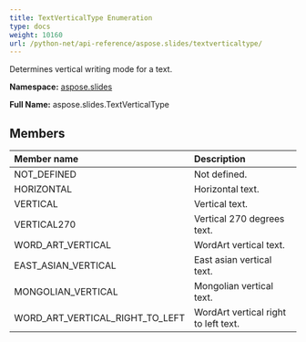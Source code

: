 ```yaml
---
title: TextVerticalType Enumeration
type: docs
weight: 10160
url: /python-net/api-reference/aspose.slides/textverticaltype/
---
```


Determines vertical writing mode for a text.

**Namespace:** [aspose.slides](/slides/python-net/api-reference/aspose.slides/)

**Full Name:** aspose.slides.TextVerticalType



## **Members**
|**Member name**|**Description**|
| :- | :- |
|NOT_DEFINED|Not defined.|
|HORIZONTAL|Horizontal text.|
|VERTICAL|Vertical text.|
|VERTICAL270|Vertical 270 degrees text.|
|WORD_ART_VERTICAL|WordArt vertical text.|
|EAST_ASIAN_VERTICAL|East asian vertical text.|
|MONGOLIAN_VERTICAL|Mongolian vertical text.|
|WORD_ART_VERTICAL_RIGHT_TO_LEFT|WordArt vertical right to left text.|
